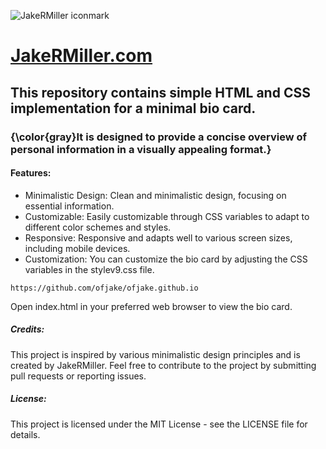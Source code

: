 

![JakeRMiller iconmark](https://github.com/ofjake/README/blob/main/logo.png) 
# **[JakeRMiller.com](https://jakermiller.com)** 

## This repository contains simple HTML and CSS implementation for a minimal bio card. 
### {\color{gray}It is designed to provide a concise overview of personal information in a visually appealing format.} 

#### Features:
+ Minimalistic Design: Clean and minimalistic design, focusing on essential information.
+ Customizable: Easily customizable through CSS variables to adapt to different color schemes and styles.
+ Responsive: Responsive and adapts well to various screen sizes, including mobile devices.
+ Customization: You can customize the bio card by adjusting the CSS variables in the stylev9.css file.


`https://github.com/ofjake/ofjake.github.io` 

Open index.html in your preferred web browser to view the bio card.

##### Credits:
This project is inspired by various minimalistic design principles and is created by JakeRMiller. 
Feel free to contribute to the project by submitting pull requests or reporting issues.
##### License:
This project is licensed under the MIT License - see the LICENSE file for details.
